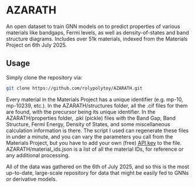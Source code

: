 # AZARATH
An open dataset to train GNN models on to predict properties of various materials like bandgaps, Fermi levels, as well as density-of-states and band structure diagrams. Includes over 51k materials, indexed from the Materials Project on 6th July 2025.

## Usage
Simply clone the repository via:

```bash
git clone https://github.com/rolypolytoy/AZARATH.git
```
Every material in the Materials Project has a unique identifier (e.g. mp-10, mp-10239, etc.). In the AZARATH/structures folder, all the .cif files for them are found, with the precursor being its unique identifier. In the AZARATH/properties folder, .pkl (pickle) files with the Band Gap, Band Structure, Fermi Energy, Density of States, and some miscellaneous calculation information is there. The script I used can regenerate these files in under a minute, and you can vary the parameters you call from the Materials Project, but you have to add your own (free) [API key](https://next-gen.materialsproject.org/api) to the file. AZARATH/material_ids.json is a list of all the material IDs, for reference or any additional processing.

All of the data was gathered on the 6th of July 2025, and so this is the most up-to-date, large-scale repository for data that might be easily fed to GNNs or derivative models. 
